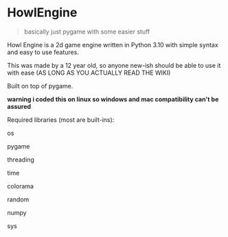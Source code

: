 # HowlEngine
> basically just pygame with some easier stuff

Howl Engine is a 2d game engine written in Python 3.10 with simple syntax and easy to use features.

This was made by a 12 year old, so anyone new-ish should be able to use it with ease (AS LONG AS YOU ACTUALLY READ THE WIKI)

Built on top of pygame.

**warning i coded this on linux so windows and mac compatibility can't be assured**


Required libraries (most are built-ins):

os

pygame

threading

time

colorama

random

numpy

sys
